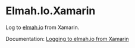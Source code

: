 # Elmah.Io.Xamarin

Log to [elmah.io](https://elmah.io/) from Xamarin.

Documentation: [Logging to elmah.io from Xamarin](https://docs.elmah.io/logging-to-elmah-io-from-xamarin/)